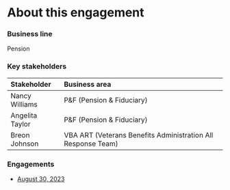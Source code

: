 # About this engagement

### Business line

Pension

### Key stakeholders

|Stakeholder|Business area|
|:--|:--|
|Nancy Williams|P&F (Pension & Fiduciary)|
|Angelita Taylor|P&F (Pension & Fiduciary)|
|Breon Johnson|VBA ART (Veterans Benefits Administration All Response Team)|

### Engagements

- [August 30, 2023](https://github.com/department-of-veterans-affairs/va.gov-team/blob/master/products/ask-va/research/Business%20line%20engagement/Pension/August%2030%2C%202023.md)
